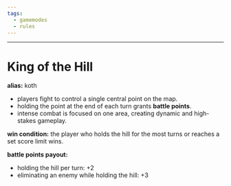 ```yaml
---
tags:
  - gamemodes
  - rules
---
```

---

# King of the Hill

**alias:** koth

- players fight to control a single central point on the map.
- holding the point at the end of each turn grants **battle points**.
- intense combat is focused on one area, creating dynamic and high-stakes gameplay.

**win condition:** the player who holds the hill for the most turns or reaches a set score limit wins.

**battle points payout:**

- holding the hill per turn: +2
- eliminating an enemy while holding the hill: +3
